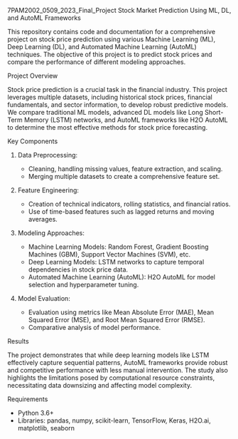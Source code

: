 7PAM2002_0509_2023_Final_Project
Stock Market Prediction Using ML, DL, and AutoML Frameworks

This repository contains code and documentation for a comprehensive project on stock price prediction using various Machine Learning (ML), Deep Learning (DL), and Automated Machine Learning (AutoML) techniques. The objective of this project is to predict stock prices and compare the performance of different modeling approaches.

Project Overview

Stock price prediction is a crucial task in the financial industry. This project leverages multiple datasets, including historical stock prices, financial fundamentals, and sector information, to develop robust predictive models. We compare traditional ML models, advanced DL models like Long Short-Term Memory (LSTM) networks, and AutoML frameworks like H2O AutoML to determine the most effective methods for stock price forecasting.

Key Components

1. Data Preprocessing:
   - Cleaning, handling missing values, feature extraction, and scaling.
   - Merging multiple datasets to create a comprehensive feature set.

2. Feature Engineering:
   - Creation of technical indicators, rolling statistics, and financial ratios.
   - Use of time-based features such as lagged returns and moving averages.

3. Modeling Approaches:
   - Machine Learning Models: Random Forest, Gradient Boosting Machines (GBM), Support Vector Machines (SVM), etc.
   - Deep Learning Models: LSTM networks to capture temporal dependencies in stock price data.
   - Automated Machine Learning (AutoML): H2O AutoML for model selection and hyperparameter tuning.

4. Model Evaluation:
   - Evaluation using metrics like Mean Absolute Error (MAE), Mean Squared Error (MSE), and Root Mean Squared Error (RMSE).
   - Comparative analysis of model performance.

Results

The project demonstrates that while deep learning models like LSTM effectively capture sequential patterns, AutoML frameworks provide robust and competitive performance with less manual intervention. The study also highlights the limitations posed by computational resource constraints, necessitating data downsizing and affecting model complexity.

Requirements

- Python 3.6+
- Libraries: pandas, numpy, scikit-learn, TensorFlow, Keras, H2O.ai, matplotlib, seaborn


